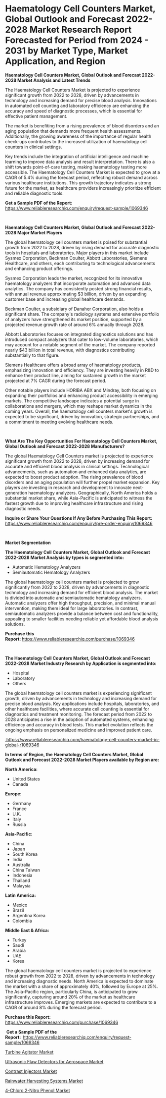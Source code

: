 <p><h1>Haematology Cell Counters Market, Global Outlook and Forecast 2022-2028 Market Research Report Forecasted for Period from 2024 -  2031 by Market Type, Market Application, and Region</h1></p><p><strong>Haematology Cell Counters Market, Global Outlook and Forecast 2022-2028 Market Analysis and Latest Trends</strong></p>
<p><p>The Haematology Cell Counters Market is projected to experience significant growth from 2022 to 2028, driven by advancements in technology and increasing demand for precise blood analysis. Innovations in automated cell counting and laboratory efficiency are enhancing the accuracy and speed of diagnostic processes, which is essential for effective patient management. </p><p>The market is benefiting from a rising prevalence of blood disorders and an aging population that demands more frequent health assessments. Additionally, the growing awareness of the importance of regular health check-ups contributes to the increased utilization of haematology cell counters in clinical settings.</p><p>Key trends include the integration of artificial intelligence and machine learning to improve data analysis and result interpretation. There is also a shift towards point-of-care testing, making haematology testing more accessible. The Haematology Cell Counters Market is expected to grow at a CAGR of 5.4% during the forecast period, reflecting robust demand across various healthcare institutions. This growth trajectory indicates a strong future for the market, as healthcare providers increasingly prioritize efficient and reliable diagnostic tools.</p></p>
<p><strong>Get a Sample PDF of the Report:&nbsp;</strong> <a href="https://www.reliableresearchiq.com/enquiry/request-sample/1069346">https://www.reliableresearchiq.com/enquiry/request-sample/1069346</a></p>
<p>&nbsp;</p>
<p><strong>Haematology Cell Counters Market, Global Outlook and Forecast 2022-2028 Major Market Players</strong></p>
<p><p>The global haematology cell counters market is poised for substantial growth from 2022 to 2028, driven by rising demand for accurate diagnostic tools in hospitals and laboratories. Major players in this market include Sysmex Corporation, Beckman Coulter, Abbott Laboratories, Siemens Healthcare, and others, each contributing to technological advancements and enhancing product offerings.</p><p>Sysmex Corporation leads the market, recognized for its innovative haematology analyzers that incorporate automation and advanced data analytics. The company has consistently posted strong financial results, with annual revenue approximating $3 billion, driven by an expanding customer base and increasing global healthcare demands.</p><p>Beckman Coulter, a subsidiary of Danaher Corporation, also holds a significant share. The company's radiology systems and extensive portfolio of analyzers have strengthened its market position, supported by a projected revenue growth rate of around 6% annually through 2028. </p><p>Abbott Laboratories focuses on integrated diagnostics solutions and has introduced compact analyzers that cater to low-volume laboratories, which may account for a notable segment of the market. The company reported nearly $43 billion in total revenue, with diagnostics contributing substantially to that figure.</p><p>Siemens Healthcare offers a broad array of haematology products, emphasizing innovation and efficiency. They are investing heavily in R&D to enhance their product line, aiming for sustained growth in the market projected at 7% CAGR during the forecast period.</p><p>Other notable players include HORIBA ABX and Mindray, both focusing on expanding their portfolios and enhancing product accessibility in emerging markets. The competitive landscape indicates a potential surge in collaborations and mergers, which may reshape market dynamics in the coming years. Overall, the haematology cell counters market's growth is expected to be significant, driven by innovation, strategic partnerships, and a commitment to meeting evolving healthcare needs.</p></p>
<p>&nbsp;</p>
<p><strong>What Are The Key Opportunities For Haematology Cell Counters Market, Global Outlook and Forecast 2022-2028 Manufacturers?</strong></p>
<p><p>The global Haematology Cell Counters market is projected to experience significant growth from 2022 to 2028, driven by increasing demand for accurate and efficient blood analysis in clinical settings. Technological advancements, such as automation and enhanced data analytics, are expected to boost product adoption. The rising prevalence of blood disorders and an aging population will further propel market expansion. Key players are investing in research and development to innovate next-generation haematology analyzers. Geographically, North America holds a substantial market share, while Asia-Pacific is anticipated to witness the fastest growth due to improving healthcare infrastructure and rising diagnostic needs.</p></p>
<p><strong>Inquire or Share Your Questions If Any Before Purchasing This Report:</strong> <a href="https://www.reliableresearchiq.com/enquiry/pre-order-enquiry/1069346">https://www.reliableresearchiq.com/enquiry/pre-order-enquiry/1069346</a></p>
<p>&nbsp;</p>
<p><strong>Market Segmentation</strong></p>
<p><strong>The Haematology Cell Counters Market, Global Outlook and Forecast 2022-2028 Market Analysis by types is segmented into:</strong></p>
<p><ul><li>Automatic Hematology Analyzers</li><li>Semiautomatic Hematology Analyzers</li></ul></p>
<p><p>The global haematology cell counters market is projected to grow significantly from 2022 to 2028, driven by advancements in diagnostic technology and increasing demand for efficient blood analysis. The market is divided into automatic and semiautomatic hematology analyzers. Automatic analyzers offer high throughput, precision, and minimal manual intervention, making them ideal for large laboratories. In contrast, semiautomatic analyzers provide a balance between cost and functionality, appealing to smaller facilities needing reliable yet affordable blood analysis solutions.</p></p>
<p><strong>Purchase this Report:&nbsp;</strong><a href="https://www.reliableresearchiq.com/purchase/1069346">https://www.reliableresearchiq.com/purchase/1069346</a></p>
<p>&nbsp;</p>
<p><strong>The Haematology Cell Counters Market, Global Outlook and Forecast 2022-2028 Market Industry Research by Application is segmented into:</strong></p>
<p><ul><li>Hospital</li><li>Laboratory</li><li>Others</li></ul></p>
<p><p>The global haematology cell counters market is experiencing significant growth, driven by advancements in technology and increasing demand for precise blood analysis. Key applications include hospitals, laboratories, and other healthcare facilities, where accurate cell counting is essential for diagnostics and treatment monitoring. The forecast period from 2022 to 2028 anticipates a rise in the adoption of automated systems, enhancing efficiency and accuracy in blood tests. This market evolution reflects the ongoing emphasis on personalized medicine and improved patient care.</p></p>
<p><a href="https://www.reliableresearchiq.com/haematology-cell-counters-market-in-global-r1069346">&nbsp;https://www.reliableresearchiq.com/haematology-cell-counters-market-in-global-r1069346</a></p>
<p><strong>In terms of Region, the Haematology Cell Counters Market, Global Outlook and Forecast 2022-2028 Market Players available by Region are:</strong></p>
<p>
    <p> <strong> North America: </strong>
        <ul>
            <li>United States</li>
            <li>Canada</li>
        </ul>
        </p> 
    <p> <strong> Europe: </strong>
        <ul>
            <li>Germany</li>
            <li>France</li>
            <li>U.K.</li>
            <li>Italy</li>
            <li>Russia</li>
        </ul>
        </p> 
    <p> <strong> Asia-Pacific: </strong>
        <ul>
            <li>China</li>
            <li>Japan</li>
            <li>South Korea</li>
            <li>India</li>
            <li>Australia</li>
            <li>China Taiwan</li>
            <li>Indonesia</li>
            <li>Thailand</li>
            <li>Malaysia</li>
        </ul>
        </p> 
    <p> <strong> Latin America: </strong>
        <ul>
            <li>Mexico</li>
            <li>Brazil</li>
            <li>Argentina Korea</li>
            <li>Colombia</li>
        </ul>
        </p> 
    <p> <strong> Middle East & Africa: </strong>
        <ul>
            <li>Turkey</li>
            <li>Saudi</li>
            <li>Arabia</li>
            <li>UAE</li>
            <li>Korea</li>
        </ul>
    </p>
    </p>
<p><p>The global haematology cell counters market is projected to experience robust growth from 2022 to 2028, driven by advancements in technology and increasing diagnostic needs. North America is expected to dominate the market with a share of approximately 40%, followed by Europe at 25%. The Asia-Pacific region, particularly China, is anticipated to grow significantly, capturing around 20% of the market as healthcare infrastructure improves. Emerging markets are expected to contribute to a CAGR of around 8% during the forecast period.</p></p>
<p><strong>Purchase this Report: </strong><a href="https://www.reliableresearchiq.com/purchase/1069346">https://www.reliableresearchiq.com/purchase/1069346</a></p>
<p>&nbsp;<strong>Get a Sample PDF of the Report:&nbsp;&nbsp;</strong><a href="https://www.reliableresearchiq.com/enquiry/request-sample/1069346">https://www.reliableresearchiq.com/enquiry/request-sample/1069346</a></p>
<p><strong></strong></p>
<p><p><a href="https://www.linkedin.com/pulse/turbine-agitator-market-size-share-growth-analysis-type-c9hvc?trackingId=C81%2B21BHQEiLasa%2BghAu2w%3D%3D">Turbine Agitator Market</a></p><p><a href="https://medium.com/@diegomoen/insights-into-ultrasonic-flaw-detectors-for-aerospace-market-share-and-competitive-landscape-for-28967f31581e">Ultrasonic Flaw Detectors for Aerospace Market</a></p><p><a href="https://www.linkedin.com/pulse/contrast-injectors-market-forecast-global-trends-analysis-gsr0e?trackingId=fP9wmQ7xS%2B6xBEDtc2J43Q%3D%3D">Contrast Injectors Market</a></p><p><a href="https://www.linkedin.com/pulse/insights-rainwater-harvesting-systems-market-players-size-44l2e?trackingId=M9YjdJOkRVKDoeTWXrAKwQ%3D%3D">Rainwater Harvesting Systems Market</a></p><p><a href="https://medium.com/@codystark63/4-chloro-2-nitro-phenol-market-a-global-and-regional-analysis-focus-on-region-country-level-a5f9754f9d0f">4-Chloro 2-Nitro Phenol Market</a></p></p>
